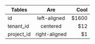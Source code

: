 
| Tables                |      Are      |  Cool |
|-----------------------|:-------------:|------:|
| id                    |  left-aligned | $1600 |
| tenant_id |    centered   |   $12 |
| project_id | right-aligned |    $1 |
